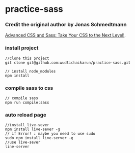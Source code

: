 # practice-sass

### Credit the original author by Jonas Schmedtmann
[Advanced CSS and Sass: Take Your CSS to the Next Level!](https://www.udemy.com/advanced-css-and-sass/).

### install project
```
//clone this project
git clone git@github.com:wudtichaikarun/practice-sass.git

// install node_modules
npm install
```

### compile sass to css
```
// compile sass
npm run compile:sass
```

### auto reload page
```
//install live-sever
npm install live-sever -g
// if Error! : maybe you need to use sudo
sudo npm install live-server -g
//use live-sever
line-server
```

